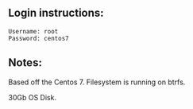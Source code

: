 ## Login instructions:

```
Username: root
Password: centos7
```

## Notes:

Based off the Centos 7. Filesystem is running on btrfs.

30Gb OS Disk.